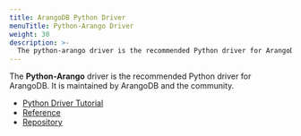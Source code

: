 ```yaml
---
title: ArangoDB Python Driver
menuTitle: Python-Arango Driver
weight: 30
description: >-
  The python-arango driver is the recommended Python driver for ArangoDB
---
```

The **Python-Arango** driver is the recommended Python driver for ArangoDB.
It is maintained by ArangoDB and the community.

- [Python Driver Tutorial](https://university.arangodb.com/courses/python-driver-tutorial/)
- [Reference](https://docs.python-arango.com/)
- [Repository](https://github.com/ArangoDB-Community/python-arango)
